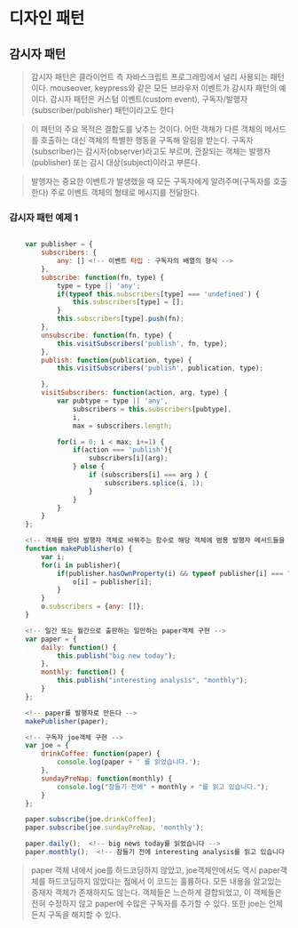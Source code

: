 # 디자인 패턴

## 감시자 패턴
> 감시자 패턴은 클라이언트 측 자바스크립트 프로그래밍에서 널리 사용되는 패턴이다.
> mouseover, keypress와 같은 모든 브라우저 이벤트가 감시자 패턴의 예이다.
> 감시자 패턴은 커스텀 이벤트(custom event), 구독자/발행자(subscriber/publisher) 패턴이라고도 한다

> 이 패턴의 주요 목적은 결합도를 낮추는 것이다. 어떤 객체가 다른 객체의 메서드를 호출하는 대신 객체의 특별한 행동을 구독해 알림을 받는다. 구독자(subscriber)는 감시자(observer)라고도 부르며, 관찰되는 객체는 발행자(publisher) 또는 감시 대상(subject)이라고 부른다.

> 발행자는 중요한 이벤트가 발생했을 때 모든 구독자에게 알려주며(구독자를 호출한다) 주로 이벤트 객체의 형태로 메시지를 전달한다.


### 감시자 패턴 예제 1

```javascript

    var publisher = {
        subscribers: {
            any: [] <!-- 이벤트 타입 : 구독자의 배열의 형식 -->
        },
        subscribe: function(fn, type) {
            type = type || 'any';
            if(typeof this.subscribers[type] === 'undefined') {
                this.subscribers[type] = [];
            }
            this.subscribers[type].push(fn);
        },
        unsubscribe: function(fn, type) {
            this.visitSubscribers('publish', fn, type);
        },
        publish: function(publication, type) {
            this.visitSubscribers('publish', publication, type);

        },
        visitSubscribers: function(action, arg, type) {
            var pubtype = type || 'any',
                subscribers = this.subscribers[pubtype],
                i,
                max = subscribers.length;

            for(i = 0; i < max; i+=1) {
                if(action === 'publish'){
                    subscribers[i](arg);
                } else {
                    if (subscribers[i] === arg ) {
                        subscribers.splice(i, 1);
                    }
                }
            }
        }
    };

    <!-- 객체를 받아 발행자 객체로 바꿔주는 함수로 해당 객체에 범용 발행자 메서드들을 복사해 넣는다 -->
    function makePublisher(o) {
        var i;
        for(i in publisher){
            if(publisher.hasOwnProperty(i) && typeof publisher[i] === "function") {
                o[i] = publisher[i];
            }
        }
        o.subscribers = {any: []};
    }

    <!-- 일간 또는 월간으로 출판하는 일만하는 paper객체 구현 -->
    var paper = {
        daily: function() {
            this.publish("big new today");
        },
        monthly: function() {
            this.publish("interesting analysis", "monthly");
        }
    };

    <!-- paper를 발행자로 만든다 -->
    makePublisher(paper);

    <!-- 구독자 joe객체 구현 -->
    var joe = {
        drinkCoffee: function(paper) {
            console.log(paper + ' 를 읽었습니다.');
        },
        sundayPreNap: function(monthly) {
            console.log("잠들기 전에" + monthly + "를 읽고 있습니다.");
        }
    };

    paper.subscribe(joe.drinkCoffee);
    paper.subscribe(joe.sundayPreNap, 'monthly');

    paper.daily();  <!-- big news today를 읽었습니다 -->
    paper.monthly();  <!-- 잠들기 전에 interesting analysis를 읽고 있습니다 --> 

```

> paper 객체 내에서 joe를 하드코딩하지 않았고, joe객체안에서도 역시 paper객체를 하드코딩하지 않았다는 점에서 이 코드는 훌륭하다. 모든 내용을 알고있는 중재자 객체가 존재하지도 않는다. 객체들은 느슨하게 결합되었고, 이 객체들은 전혀 수정하지 않고 paper에 수많은 구독자를 추가할 수 있다. 또한 joe는 언제든지 구독을 해지할 수 있다.
